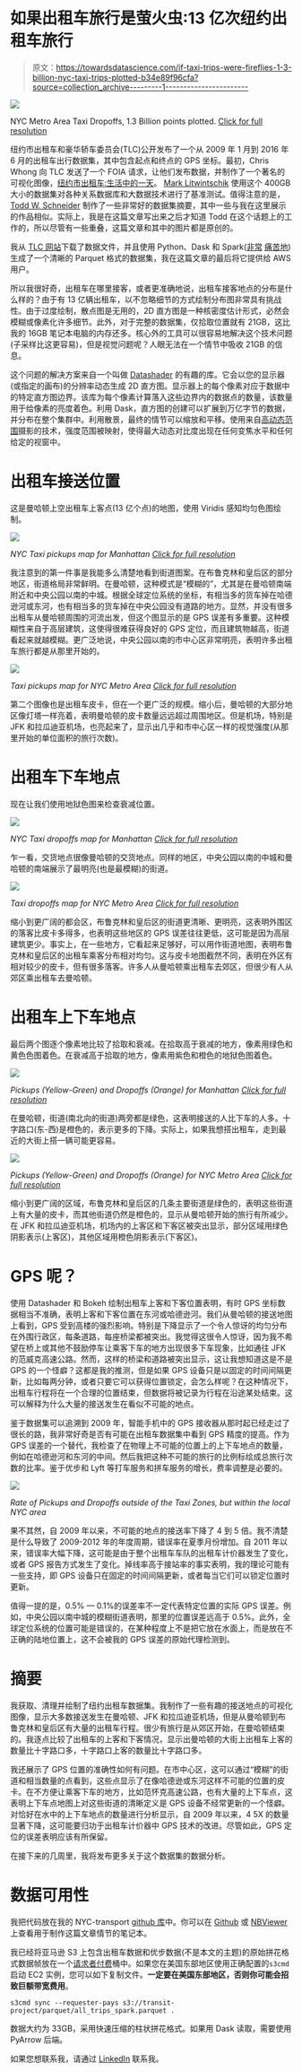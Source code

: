 # 如果出租车旅行是萤火虫:13 亿次纽约出租车旅行

> 原文：<https://towardsdatascience.com/if-taxi-trips-were-fireflies-1-3-billion-nyc-taxi-trips-plotted-b34e89f96cfa?source=collection_archive---------1----------------------->

![](img/dd254ef977669f4b369f1d37f939f4da.png)

NYC Metro Area Taxi Dropoffs, 1.3 Billion points plotted. [Click for full resolution](http://shekhar.info/images/dropoffs.jpg)

纽约市出租车和豪华轿车委员会(TLC)公开发布了一个从 2009 年 1 月到 2016 年 6 月的出租车出行数据集，其中包含起点和终点的 GPS 坐标。最初，Chris Whong 向 TLC 发送了一个 FOIA 请求，让他们发布数据，并制作了一个著名的可视化图像，[纽约市出租车:生活中的一天](http://chriswhong.github.io/nyctaxi/)。 [Mark Litwintschik](http://tech.marksblogg.com/benchmarks.html) 使用这个 400GB 大小的数据集对各种关系数据库和大数据技术进行了基准测试。值得注意的是， [Todd W. Schneider](http://toddwschneider.com/posts/analyzing-1-1-billion-nyc-taxi-and-uber-trips-with-a-vengeance/) 制作了一些非常好的数据集摘要，其中一些与我在这里展示的作品相似。实际上，我是在这篇文章写出来之后才知道 Todd 在这个话题上的工作的，所以尽管有一些重叠，这篇文章和其中的图片都是原创的。

我从 [TLC 网站](http://www.nyc.gov/html/tlc/html/about/trip_record_data.shtml)下载了数据文件，并且使用 Python、Dask 和 Spark([非常](https://github.com/r-shekhar/NYC-transport) [痛苦地](https://medium.com/towards-data-science/geospatial-operations-at-scale-with-dask-and-geopandas-4d92d00eb7e8))生成了一个清晰的 Parquet 格式的数据集，我在这篇文章的最后将它提供给 AWS 用户。

所以我很好奇，出租车在哪里接客，或者更准确地说，出租车接客地点的分布是什么样的？由于有 13 亿辆出租车，以不忽略细节的方式绘制分布图非常具有挑战性。由于过度绘制，散点图是无用的，2D 直方图是一种核密度估计形式，必然会模糊或像素化许多细节。此外，对于完整的数据集，仅拾取位置就有 21GB，这比我的 16GB 笔记本电脑的内存还多。核心外的工具可以很容易地解决这个技术问题(子采样比这更容易)，但是视觉问题呢？人眼无法在一个情节中吸收 21GB 的信息。

这个问题的解决方案来自一个叫做 [Datashader](https://github.com/bokeh/datashader) 的有趣的库。它会以您的显示器(或指定的画布)的分辨率动态生成 2D 直方图。显示器上的每个像素对应于数据中的特定直方图边界。该库为每个像素计算落入这些边界内的数据点的数量，该数量用于给像素的亮度着色。利用 Dask，直方图的创建可以扩展到万亿字节的数据，并分布在整个集群中。利用散景，最终的情节可以缩放和平移。使用来自[高动态范围](https://en.wikipedia.org/wiki/High-dynamic-range_imaging)摄影的技术，强度范围被映射，使得最大动态对比度出现在任何变焦水平和任何给定的视窗中。

# 出租车接送位置

这是曼哈顿上空出租车上客点(13 亿个点)的地图，使用 Viridis 感知均匀色图绘制。

![](img/715c3c6a3fd338db0dbeccb3e24bd222.png)

*NYC Taxi pickups map for Manhattan* [*Click for full resolution*](http://shekhar.info/images/pickups_narrow.jpg)

我注意到的第一件事是我能多么清楚地看到街道图案。在布鲁克林和皇后区的部分地区，街道格局非常鲜明。在曼哈顿，这种模式是“模糊的”，尤其是在曼哈顿南端附近和中央公园以南的中城。根据全球定位系统的坐标，有相当多的货车掉在哈德逊河或东河，也有相当多的货车掉在中央公园没有道路的地方。显然，并没有很多出租车从曼哈顿周围的河流出发，但这个图显示的是 GPS 误差有多重要。这种模糊性来自于高层建筑，这使得很难获得良好的 GPS 定位，而且建筑物越高，街道看起来就越模糊。更广泛地说，中央公园以南的市中心区非常明亮，表明许多出租车旅行都是从那里开始的。

![](img/2a911ceb6686d36af85ea1f8bea40b7d.png)

*Taxi pickups map for NYC Metro Area* [*Click for full resolution*](http://shekhar.info/images/pickups.jpg)

第二个图像也是出租车皮卡，但在一个更广泛的规模。缩小后，曼哈顿的大部分地区像灯塔一样亮着，表明曼哈顿的皮卡数量远远超过周围地区。但是机场，特别是 JFK 和拉瓜迪亚机场，也亮起来了，显示出几乎和市中心区一样的视觉强度(从那里开始的单位面积的旅行次数)。

# 出租车下车地点

现在让我们使用地狱色图来检查衰减位置。

![](img/8ede92a5f800979d643dade1ae850076.png)

*NYC Taxi dropoffs map for Manhattan* [*Click for full resolution*](http://shekhar.info/images/dropoffs_narrow.jpg)

乍一看，交货地点很像曼哈顿的交货地点。同样的地区，中央公园以南的中城和曼哈顿的南端展示了最明亮(也是最模糊)的街道。

![](img/dd254ef977669f4b369f1d37f939f4da.png)

*Taxi dropoffs map for NYC Metro Area* [*Click for full resolution*](http://shekhar.info/images/dropoffs.jpg)

缩小到更广阔的都会区，布鲁克林和皇后区的街道更清晰、更明亮，这表明外围区的落客比皮卡多得多，也表明这些地区的 GPS 误差往往更低，这可能是因为高层建筑更少。事实上，在一些地方，它看起来足够好，可以用作街道地图，表明布鲁克林和皇后区的出租车乘客分布相对均匀。这与皮卡地图截然不同，表明在外区有相对较少的皮卡，但有很多落客。许多人从曼哈顿乘出租车去郊区，但很少有人从郊区乘出租车去曼哈顿。

# 出租车上下车地点

最后两个图逐个像素地比较了拾取和衰减。在拾取高于衰减的地方，像素用绿色和黄色色图着色。在衰减高于拾取的地方，像素用紫色和橙色的地狱色图着色。

![](img/1ad927938442e2557b638eda19b29b41.png)

*Pickups (Yellow-Green) and Dropoffs (Orange) for Manhattan* [*Click for full resolution*](http://shekhar.info/images/pickups_dropoffs_narrow.jpg)

在曼哈顿，街道(南北向的街道)两旁都是绿色，这表明接送的人比下车的人多。十字路口(东-西)是橙色的，表示更多的下降。实际上，如果我想搭出租车，走到最近的大街上搭一辆可能更容易。

![](img/51c42a9980912e563425c3849fc25c75.png)

*Pickups (Yellow-Green) and Dropoffs (Orange) for NYC Metro Area* [*Click for full resolution*](http://shekhar.info/images/pickups_dropoffs.jpg)

缩小到更广阔的区域，布鲁克林和皇后区的几条主要街道是绿色的，表明这些街道上有大量的皮卡，而其他街道仍然是橙色的，显示从曼哈顿开始的旅行有所减少。在 JFK 和拉瓜迪亚机场，机场内的上客区和下客区被突出显示，部分区域用绿色阴影表示(上客区)，其他区域用橙色阴影表示(下客区)。

# GPS 呢？

使用 Datashader 和 Bokeh 绘制出租车上客和下客位置表明，有时 GPS 坐标数据相当不准确，表明上客和下客位置在东河或哈德逊河。我们从曼哈顿的接送地图上看到，GPS 受到高楼的强烈影响。特别是下降显示了一个令人惊讶的均匀分布在外围行政区，每条道路，每座桥梁都被突出。我觉得这很令人惊讶，因为我不希望在桥上或其他不鼓励停车让乘客下车的地方出现很多下车现象，比如通往 JFK 的范威克高速公路。然而，这样的桥梁和道路被突出显示，这让我想知道这是不是 GPS 的一个怪癖？这都是我的推测，但是如果 GPS 设备只是以固定的时间间隔更新，比如每两分钟，或者只要它可以获得位置锁定，会怎么样呢？在这种情况下，出租车行程将在一个合理的位置结束，但数据将被记录为行程在沿途某处结束。这可以解释为什么大量的接送发生在看似不可能的地点。

鉴于数据集可以追溯到 2009 年，智能手机中的 GPS 接收器从那时起已经走过了很长的路，我非常好奇是否有可能在出租车数据集中看到 GPS 精度的提高。作为 GPS 误差的一个替代，我检查了在物理上不可能的位置上的上下车地点的数量，例如在哈德逊河和东河的中间。然后我把这种不可能的旅行的比例标绘成总旅行次数的比率。鉴于优步和 Lyft 等打车服务和拼车服务的增长，费率调整是必要的。

![](img/76791111c7282b9334fae426bbb317a5.png)

*Rate of Pickups and Dropoffs outside of the Taxi Zones, but within the local NYC area*

果不其然，自 2009 年以来，不可能的地点的接送率下降了 4 到 5 倍。我不清楚是什么导致了 2009-2012 年的年度周期，错误率在夏季月份增加。自 2011 年以来，错误率大幅下降，这可能是由于整个出租车车队的出租车计价器发生了变化，或者 GPS 报告方式发生了变化。掉线率高于接站率的事实表明，我的理论可能有一些支持，即 GPS 设备只在固定的时间间隔更新，或者每当它们可以锁定位置时更新。

值得一提的是，0.5% — 0.1%的误差率不一定代表特定位置的实际 GPS 误差。例如，中央公园以南中城的模糊街道表明，那里的位置误差远高于 0.5%。此外，全球定位系统的位置可能是错误的，在某种程度上不是把它放在水面上，而是放在不正确的陆地位置上，这不会被我的 GPS 误差的原始代理检测到。

# 摘要

我获取、清理并绘制了纽约出租车数据集。我制作了一些有趣的接送地点的可视化图像，显示大多数接送发生在曼哈顿、JFK 和拉瓜迪亚机场，但是从曼哈顿到布鲁克林和皇后区有大量的出租车行程。很少有旅行是从郊区开始，在曼哈顿结束的。我逐点比较了出租车的上客和下客情况，显示出曼哈顿的大街上出租车上客的数量比十字路口多，十字路口上客的数量比十字路口多。

我还展示了 GPS 位置的准确性如何有问题。在市中心区，这可以通过“模糊”的街道和相当数量的点看到，这些点显示了在像哈德逊或东河这样不可能的位置的皮卡。在不方便让乘客下车的地方，比如范怀克高速公路，也有大量的上下车点，这表明上下车点地图上对这些街道的清晰定义是 GPS 设备不经常更新的一个怪癖。对恰好在水中的上下车地点的数量进行分析显示，自 2009 年以来，4 5X 的数量显著下降，这可能要归功于出租车计价器中 GPS 技术的改进。尽管如此，GPS 定位的误差表明应该有所保留。

在接下来的几周里，我将发布更多关于这个数据集的数据分析。

# 数据可用性

我把代码放在我的 NYC-transport [github 库](https://github.com/r-shekhar/NYC-transport)中。你可以在 [Github](https://github.com/r-shekhar/NYC-transport/blob/master/15_dataframe_analysis/Datashader_maps_01.ipynb) 或 [NBViewer](https://nbviewer.jupyter.org/github/r-shekhar/NYC-transport/blob/master/15_dataframe_analysis/Datashader_maps_01.ipynb) 上查看用于制作这篇文章情节的笔记本。

我已经将亚马逊 S3 上包含出租车数据和优步数据(不是本文的主题)的原始拼花格式数据帧放在一个[请求者付费](http://docs.aws.amazon.com/AmazonS3/latest/dev/RequesterPaysBuckets.html)桶中。如果您在美国东部地区使用正确配置的`s3cmd`启动 EC2 实例，您可以如下复制文件。**一定要在美国东部地区，否则你可能会招致巨额带宽费用**。

```
s3cmd sync --requester-pays s3://transit-project/parquet/all_trips_spark.parquet .
```

数据大约为 33GB，采用快速压缩的柱状拼花格式。如果用 Dask 读取，需要使用 PyArrow 后端。

如果您想联系我，请通过 [LinkedIn](https://www.linkedin.com/in/rshekhar2/) 联系我。